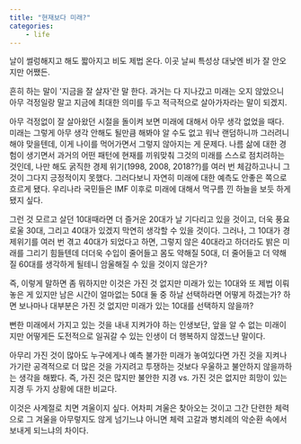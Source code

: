```yaml
---
title: "현재보다 미래?"
categories:
    - life
---
```


날이 썰렁해지고 해도 짧아지고 비도 제법 온다. 이곳 날씨 특성상 대낮엔 비가 잘 안오지만 어쨌든. 

흔히 하는 말이 '지금을 잘 살자'란 말 한다. 과거는 다 지나갔고 미래는 오지 않았으니 아무 걱정일랑 말고 지금에 최대한 의미를 두고 적극적으로 살아가자라는 말이 되겠지.

아무 걱정없이 잘 살아왔던 시절을 돌이켜 보면 미래에 대해서 아무 생각 없었을 때다. 미래는 그렇게 아무 생각 안해도 될만큼 해봐야 알 수도 없고 워낙 랜덤하니까 그러려니 해야 맞을텐데, 이게 나이를 먹어가면서 그렇지 않아지는 게 문제다. 나름 삶에 대한 경험이 생기면서 과거의 어떤 패턴에 현재를 끼워맞춰 그것의 미래를 스스로 점치려하는 것인데, 나만 해도 굵직한 경제 위기(1998, 2008, 2018??)를 여러 번 체감하고나니 그것이 그다지 긍정적이지 못했다. 그러다보니 자연히 미래에 대한 예측도 안좋은 쪽으로 흐르게 됐다. 우리나라 국민들은 IMF 이후로 미래에 대해서 먹구름 낀 하늘을 보듯 하게 됐지 싶다.

그런 것 모르고 살던 10대때라면 더 즐거운 20대가 날 기다리고 있을 것이고, 더욱 풍요로울 30대, 그리고 40대가 있겠지 막연히 생각할 수 있을 것이다. 그러나, 그 10대가 경제위기를 여러 번 겪고 40대가 되었다고 하면, 그렇지 않은 40대라고 하더라도 밝은 미래를 그리기 힘들텐데 더더욱 수입이 줄어들고 몸도 약해질 50대, 더 줄어들고 더 약해질 60대를 생각하게 될테니 암울해질 수 있을 것이지 않은가?

즉, 이렇게 말하면 좀 뭐하지만 이것은 가진 것 없지만 미래가 있는 10대와 또 제법 이뤄놓은 게 있지만 남은 시간이 얼마없는 50대 둘 중 하날 선택하라면 어떻게 하겠는가? 하면 보나마나 대부분은 가진 것 없지만 미래가 있는 10대를 선택하지 않을까?

뻔한 미래에서 가지고 있는 것을 내내 지켜가야 하는 인생보단, 앞을 알 수 없는 미래이지만 어떻게든 도전적으로 일궈갈 수 있는 인생이 더 행복하지 않겠느냔 말이다.

아무리 가진 것이 많아도 누구에게나 예측 불가한 미래가 놓여있다면 가진 것을 지켜나가기란 공격적으로 더 많은 것을 가지려고 투쟁하는 것보다 우울하고 불안하지 않을까하는 생각을 해봤다. 즉, 가진 것은 많지만 불안한 지경 vs. 가진 것은 없지만 희망이 있는 지경 두 가지 상황에 대한 비교다.

이것은 사계절로 치면 겨울이지 싶다. 어차피 겨울은 찾아오는 것이고 그간 단련한 체력으로 그 겨울을 아무렇지도 않게 넘기느냐 아니면 체력 고갈과 병치례의 악순환 속에서 보내게 되느냐의 차이다. 
